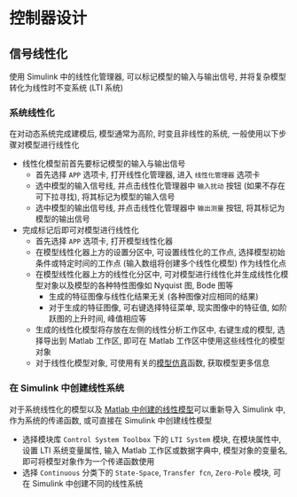 # 控制器设计
## 信号线性化
使用 Simulink 中的线性化管理器, 可以标记模型的输入与输出信号, 并将复杂模型转化为线性时不变系统 (LTI 系统)

### 系统线性化
在对动态系统完成建模后, 模型通常为高阶, 时变且非线性的系统, 一般使用以下步骤对模型进行线性化  

* 线性化模型前首先要标记模型的输入与输出信号
    * 首先选择 `APP` 选项卡, 打开线性化管理器, 进入 `线性化管理器` 选项卡
    * 选中模型的输入信号线, 并点击线性化管理器中 `输入扰动` 按钮 (如果不存在可下拉寻找), 将其标记为模型的输入信号
    * 选中模型的输出信号线, 并点击线性化管理器中 `输出测量` 按钮, 将其标记为模型的输出信号
* 完成标记后即可对模型进行线性化
    * 首先选择 `APP` 选项卡, 打开模型线性化器
    * 在模型线性化器上方的设置分区中, 可设置线性化的工作点, 选择模型初始条件或特定时间的工作点 (输入数组将创建多个线性化模型) 作为线性化点
    * 在模型线性化器上方的线性化分区中, 可对模型进行线性化并生成线性化模型对象以及模型的各种特性图像如 Nyquist 图, Bode 图等    
        * 生成的特征图像与线性化结果无关 (各种图像对应相同的结果)
        * 对于生成的特征图像, 可右键选择特征菜单, 现实图像中的特征值, 如阶跃图的上升时间, 峰值相应等
    * 生成的线性化模型将存放在左侧的线性分析工作区中, 右键生成的模型, 选择导出到 Matlab 工作区, 即可在 Matlab 工作区中使用这些线性化的模型对象
    * 对于线性化模型对象, 可使用有关的[模型仿真](../model.md#模型仿真)函数, 获取模型更多信息

### 在 Simulink 中创建线性系统
对于系统线性化的模型以及 [Matlab 中创建的线性模型](../model.md#系统数学模型)可以重新导入 Simulink 中, 作为系统的传递函数, 或可直接在 Simulink 中创建线性模型
* 选择模块库 `Control System Toolbox` 下的 `LTI System` 模块, 在模块属性中, 设置 LTI 系统变量属性, 输入 Matlab 工作区或数据字典中, 模型对象的变量名, 即可将模型对象作为一个传递函数使用
* 选择 `Continuous` 分类下的 `State-Space`, `Transfer fcn`, `Zero-Pole` 模块, 可在 Simulink 中创建不同的线性系统


